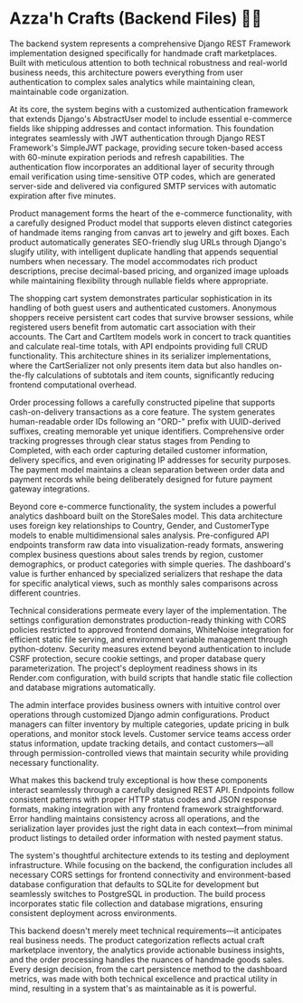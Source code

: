 # Azza'h Crafts (Backend Files) 🛒🎨

The backend system represents a comprehensive Django REST Framework implementation designed specifically for handmade craft marketplaces. Built with meticulous attention to both technical robustness and real-world business needs, this architecture powers everything from user authentication to complex sales analytics while maintaining clean, maintainable code organization.

At its core, the system begins with a customized authentication framework that extends Django's AbstractUser model to include essential e-commerce fields like shipping addresses and contact information. This foundation integrates seamlessly with JWT authentication through Django REST Framework's SimpleJWT package, providing secure token-based access with 60-minute expiration periods and refresh capabilities. The authentication flow incorporates an additional layer of security through email verification using time-sensitive OTP codes, which are generated server-side and delivered via configured SMTP services with automatic expiration after five minutes.

Product management forms the heart of the e-commerce functionality, with a carefully designed Product model that supports eleven distinct categories of handmade items ranging from canvas art to jewelry and gift boxes. Each product automatically generates SEO-friendly slug URLs through Django's slugify utility, with intelligent duplicate handling that appends sequential numbers when necessary. The model accommodates rich product descriptions, precise decimal-based pricing, and organized image uploads while maintaining flexibility through nullable fields where appropriate.

The shopping cart system demonstrates particular sophistication in its handling of both guest users and authenticated customers. Anonymous shoppers receive persistent cart codes that survive browser sessions, while registered users benefit from automatic cart association with their accounts. The Cart and CartItem models work in concert to track quantities and calculate real-time totals, with API endpoints providing full CRUD functionality. This architecture shines in its serializer implementations, where the CartSerializer not only presents item data but also handles on-the-fly calculations of subtotals and item counts, significantly reducing frontend computational overhead.

Order processing follows a carefully constructed pipeline that supports cash-on-delivery transactions as a core feature. The system generates human-readable order IDs following an "ORD-" prefix with UUID-derived suffixes, creating memorable yet unique identifiers. Comprehensive order tracking progresses through clear status stages from Pending to Completed, with each order capturing detailed customer information, delivery specifics, and even originating IP addresses for security purposes. The payment model maintains a clean separation between order data and payment records while being deliberately designed for future payment gateway integrations.

Beyond core e-commerce functionality, the system includes a powerful analytics dashboard built on the StoreSales model. This data architecture uses foreign key relationships to Country, Gender, and CustomerType models to enable multidimensional sales analysis. Pre-configured API endpoints transform raw data into visualization-ready formats, answering complex business questions about sales trends by region, customer demographics, or product categories with simple queries. The dashboard's value is further enhanced by specialized serializers that reshape the data for specific analytical views, such as monthly sales comparisons across different countries.

Technical considerations permeate every layer of the implementation. The settings configuration demonstrates production-ready thinking with CORS policies restricted to approved frontend domains, WhiteNoise integration for efficient static file serving, and environment variable management through python-dotenv. Security measures extend beyond authentication to include CSRF protection, secure cookie settings, and proper database query parameterization. The project's deployment readiness shows in its Render.com configuration, with build scripts that handle static file collection and database migrations automatically.

The admin interface provides business owners with intuitive control over operations through customized Django admin configurations. Product managers can filter inventory by multiple categories, update pricing in bulk operations, and monitor stock levels. Customer service teams access order status information, update tracking details, and contact customers—all through permission-controlled views that maintain security while providing necessary functionality.

What makes this backend truly exceptional is how these components interact seamlessly through a carefully designed REST API. Endpoints follow consistent patterns with proper HTTP status codes and JSON response formats, making integration with any frontend framework straightforward. Error handling maintains consistency across all operations, and the serialization layer provides just the right data in each context—from minimal product listings to detailed order information with nested payment status.

The system's thoughtful architecture extends to its testing and deployment infrastructure. While focusing on the backend, the configuration includes all necessary CORS settings for frontend connectivity and environment-based database configuration that defaults to SQLite for development but seamlessly switches to PostgreSQL in production. The build process incorporates static file collection and database migrations, ensuring consistent deployment across environments.

This backend doesn't merely meet technical requirements—it anticipates real business needs. The product categorization reflects actual craft marketplace inventory, the analytics provide actionable business insights, and the order processing handles the nuances of handmade goods sales. Every design decision, from the cart persistence method to the dashboard metrics, was made with both technical excellence and practical utility in mind, resulting in a system that's as maintainable as it is powerful.





